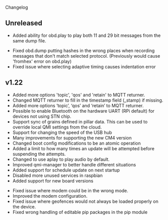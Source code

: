 Changelog

## Unreleased
+ Added ability for obd.play to play both 11 and 29 bit messages from the same dump file.

- Fixed obd.dump putting hashes in the wrong places when recording messages that don't match selected protocol. (Previously would cause 'fromhex' error on obd.play)
- Fixed issue where selecting adaptive timing causes indentation error

## v1.22

+ Added more options 'topic', 'qos' and 'retain' to MQTT returner.
+ Changed MQTT returner to fill in the timestamp field (_stamp) if missing.
+ Added more options ‘topic’, ‘qos’ and ‘retain’ to MQTT returner.
+ Possible to enable Bluetooth on the hardware UART (RPi default) for devices not using STN chip.
+ Support sync of grains defined in pillar data. This can be used to override local QMI settings from the cloud.
+ Support for changing the speed of the USB hub
+ Many improvements for supporting the new CM4 version
+ Changed boot config modifications to be an atomic operation
+ Added a limit to how many times an update will be attempted before suspending the attempts.
+ Changed to use aplay to play audio by default.
+ Improved qmi-manager to better handle different situations
+ Added support for schedule update on next startup
+ Disabled more unused services in raspbian
+ Added support for new board versions

- Fixed issue where modem could be in the wrong mode.
- Improved the modem configuration.
- Fixed issue where geofences would not always be loaded properly on the device.
- Fixed wrong handling of editable pip packages in the pip module
